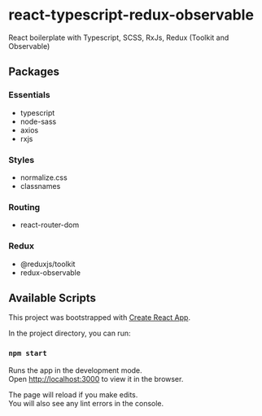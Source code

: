 # react-typescript-redux-observable
React boilerplate with Typescript, SCSS, RxJs, Redux (Toolkit and Observable)

## Packages

### Essentials

- typescript
- node-sass
- axios
- rxjs

### Styles

- normalize.css
- classnames

### Routing

- react-router-dom

### Redux

- @reduxjs/toolkit
- redux-observable

## Available Scripts

This project was bootstrapped with [Create React App](https://github.com/facebook/create-react-app).

In the project directory, you can run:

### `npm start`

Runs the app in the development mode.\
Open [http://localhost:3000](http://localhost:3000) to view it in the browser.

The page will reload if you make edits.\
You will also see any lint errors in the console.
